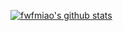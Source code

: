 [![fwfmiao's github stats](https://github-readme-stats.vercel.app/api?username=fwfmiao&count_private=true&show_icons=true)](https://github.com/fwfmiao)
